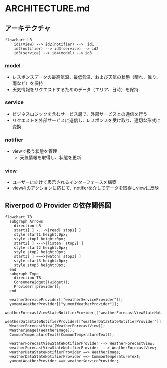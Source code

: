 # ARCHITECTURE.md
## アーキテクチャ
```mermaid
flowchart LR
    id1(View) --> id2(notifier) -->  id1
    id2(notifier) --> id3(service) --> id2
    id3(service) --> id4(model) --> id3
```

### model
- レスポンスデータの最高気温、最低気温、および天気の状態（晴れ、曇り、雨など）を保持
- 天気情報をリクエストするためのデータ（エリア、日時）を保持
### service
- ビジネスロジックを含むサービス層で、外部サービスとの通信を行う
- リクエストを外部サービスに送信し、レスポンスを受け取り、適切な形式に変換
### notifier
- viewで扱う状態を管理
    - 天気情報を取得し、状態を更新
### view
- ユーザーに向けて表示されるインターフェースを構築
- view内のアクションに応じて、notifierを介してデータを取得しviewに反映

## Riverpod の Provider の依存関係図
```mermaid
flowchart TB
  subgraph Arrows
    direction LR
    start1[ ] -..->|read| stop1[ ]
    style start1 height:0px;
    style stop1 height:0px;
    start2[ ] --->|listen| stop2[ ]
    style start2 height:0px;
    style stop2 height:0px;
    start3[ ] ===>|watch| stop3[ ]
    style start3 height:0px;
    style stop3 height:0px;
  end
  subgraph Type
    direction TB
    ConsumerWidget((widget));
    Provider[[provider]];
  end

  weatherServiceProvider[["weatherServiceProvider"]];
  yumemiWeatherProvider[["yumemiWeatherProvider"]];
  weatherForecastViewStateNotifierProvider[["weatherForecastViewStateNotifierProvider"]];
  weatherDataStateNotifierProvider[["weatherDataStateNotifierProvider"]];
  WeatherForecastView((WeatherForecastView));
  WeatherImage((WeatherImage));
  CommonTemperatureText((CommonTemperatureText));

  weatherForecastViewStateNotifierProvider --> WeatherForecastView;
  weatherForecastViewStateNotifierProvider -.-> WeatherForecastView;
  weatherDataStateNotifierProvider ==> WeatherImage;
  weatherDataStateNotifierProvider ==> CommonTemperatureText;
  yumemiWeatherProvider ==> weatherServiceProvider;
```